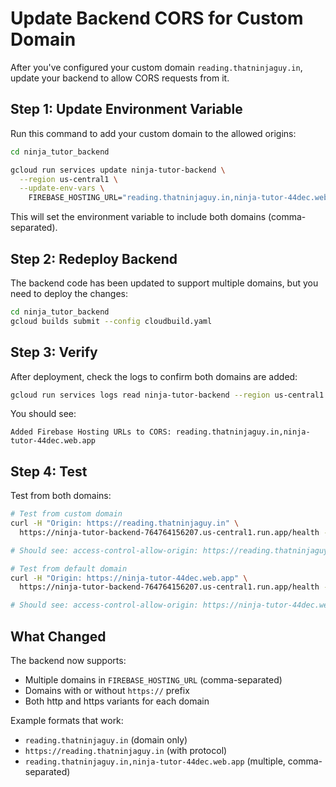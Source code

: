 # Update Backend CORS for Custom Domain

After you've configured your custom domain `reading.thatninjaguy.in`, update your backend to allow CORS requests from it.

## Step 1: Update Environment Variable

Run this command to add your custom domain to the allowed origins:

```bash
cd ninja_tutor_backend

gcloud run services update ninja-tutor-backend \
  --region us-central1 \
  --update-env-vars \
    FIREBASE_HOSTING_URL="reading.thatninjaguy.in,ninja-tutor-44dec.web.app"
```

This will set the environment variable to include both domains (comma-separated).

## Step 2: Redeploy Backend

The backend code has been updated to support multiple domains, but you need to deploy the changes:

```bash
cd ninja_tutor_backend
gcloud builds submit --config cloudbuild.yaml
```

## Step 3: Verify

After deployment, check the logs to confirm both domains are added:

```bash
gcloud run services logs read ninja-tutor-backend --region us-central1 --limit 20 | grep "Added Firebase Hosting URLs"
```

You should see:

```
Added Firebase Hosting URLs to CORS: reading.thatninjaguy.in,ninja-tutor-44dec.web.app
```

## Step 4: Test

Test from both domains:

```bash
# Test from custom domain
curl -H "Origin: https://reading.thatninjaguy.in" \
  https://ninja-tutor-backend-764764156207.us-central1.run.app/health -i

# Should see: access-control-allow-origin: https://reading.thatninjaguy.in

# Test from default domain
curl -H "Origin: https://ninja-tutor-44dec.web.app" \
  https://ninja-tutor-backend-764764156207.us-central1.run.app/health -i

# Should see: access-control-allow-origin: https://ninja-tutor-44dec.web.app
```

## What Changed

The backend now supports:

- Multiple domains in `FIREBASE_HOSTING_URL` (comma-separated)
- Domains with or without `https://` prefix
- Both http and https variants for each domain

Example formats that work:

- `reading.thatninjaguy.in` (domain only)
- `https://reading.thatninjaguy.in` (with protocol)
- `reading.thatninjaguy.in,ninja-tutor-44dec.web.app` (multiple, comma-separated)

